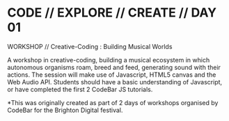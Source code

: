 # CODE // EXPLORE // CREATE // DAY 01


WORKSHOP // Creative-Coding : Building Musical Worlds


A workshop in creative-coding, building a musical ecosystem in which autonomous organisms roam, breed and feed, generating sound with their actions.
The session will make use of Javascript, HTML5 canvas and the Web Audio API. Students should have a basic understanding of Javascript, or have completed the first 2 CodeBar JS tutorials.


*This was originally created as part of 2 days of workshops organised by CodeBar for the Brighton Digital festival.
